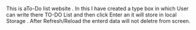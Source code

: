 This is aTo-Do list website . In this I have created a  type box in which User can write there TO-DO List and then click Enter an it will store in local Storage . After Refresh/Reload the enterd data will not deletre from screen.
